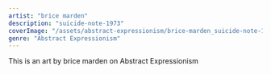 ```yaml
---
artist: "brice marden"
description: "suicide-note-1973"
coverImage: "/assets/abstract-expressionism/brice-marden_suicide-note-1973.jpg"
genre: "Abstract Expressionism"
---
```

This is an art by brice marden on Abstract Expressionism

